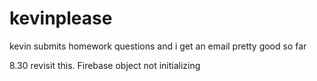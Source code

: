 # kevinplease

kevin submits homework questions and i get an email
pretty good so far

8.30 revisit this. Firebase object not initializing
